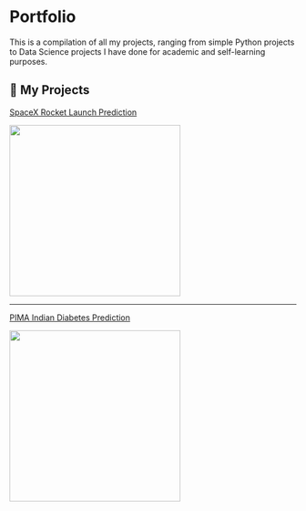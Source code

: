 # Portfolio

This is a compilation of all my projects, ranging from simple Python projects to Data Science projects I have done for academic and self-learning purposes. 

## 🚀 My Projects

[SpaceX Rocket Launch Prediction](https://github.com/hemz19-05/Capstone-Project---IBM-Data-Science)

<img src="https://www.politico.eu/cdn-cgi/image/width=1024,quality=80,onerror=redirect,format=auto/wp-content/uploads/2024/07/01/GettyImages-2158701421-scaled.jpg" width="300"/>

-----------------------------------------------------------------------------------------------------

[PIMA Indian Diabetes Prediction](https://github.com/hemz19-05/PIMA-Indian-Diabetes-Prediction)

<img src="https://www.lanermc.org/hs-fs/hubfs/diabetes.jpeg?width=300&name=diabetes.jpeg" width="300"/>
